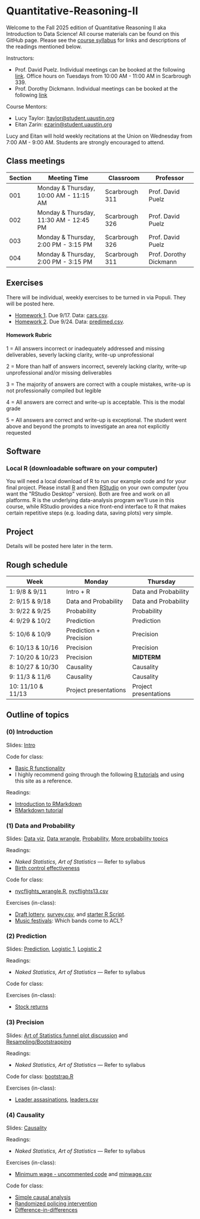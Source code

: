 # Quantitative-Reasoning-II

Welcome to the Fall 2025 edition of Quantitative Reasoning II aka Introduction to Data Science!  All course materials can be found on this GitHub page.  Please see the [course syllabus](course_outline.pdf) for links and descriptions of the readings mentioned below.

Instructors:  
- Prof. David Puelz. Individual meetings can be booked at the following [link](https://calendly.com/dpuelz).  Office hours on Tuesdays from 10:00 AM - 11:00 AM in Scarbrough 339.
- Prof. Dorothy Dickmann.  Individual meetings can be booked at the following [link](https://calendar.app.google/U4UUE65Dzg9vJSDy7)

Course Mentors:
- Lucy Taylor: ltaylor@student.uaustin.org
- Eitan Zarin: ezarin@student.uaustin.org

Lucy and Eitan will hold weekly recitations at the Union on Wednesday from 7:00 AM - 9:00 AM.  Students are strongly encouraged to attend.

## Class meetings

| Section | Meeting Time | Classroom | Professor |
|---------|--------------|-----------|-----------|
|001| Monday & Thursday, 10:00 AM - 11:15 AM | Scarbrough 311 | Prof. David Puelz |
|002| Monday & Thursday, 11:30 AM - 12:45 PM | Scarbrough 326 | Prof. David Puelz |
|003| Monday & Thursday, 2:00 PM - 3:15 PM | Scarbrough 326 | Prof. David Puelz |
|004| Monday & Thursday, 2:00 PM - 3:15 PM | Scarbrough 311 | Prof. Dorothy Dickmann |



## Exercises

There will be individual, weekly exercises to be turned in via Populi.  They will be posted here.

- [Homework 1](exercises/HW1.pdf). Due 9/17. Data: [cars.csv](data/cars.csv).
- [Homework 2](exercises/HW2.pdf). Due 9/24. Data: [predimed.csv](data/predimed.csv).
<!--
- [Homework 3](exercises/HW3.pdf). Due 1/29.
- [Homework 4](exercises/HW4.pdf). Due 2/9 (after the midterm). Data: [beautydata.csv](data/beautydata.csv).
- [Homework 5](exercises/HW5.pdf). Due 2/14 (project work).
- [Homework 6](exercises/HW6.pdf). Due 2/26. Data: [yu2017sample.csv](data/yu2017sample.csv).
- [Homework 7](exercises/HW7.pdf). Due 3/5 (project work).
- [Homework 8](exercises/HW8.pdf). Due 3/12.


-->


#### Homework Rubric

1 = All answers incorrect or inadequately addressed and missing deliverables, severly lacking clarity, write-up unprofessional

2 = More than half of answers incorrect, severely lacking clarity, write-up unprofessional and/or missing deliverables

3 = The majority of answers are correct with a couple mistakes, write-up is not professionally compiled but legible

4 = All answers are correct and write-up is acceptable.  This is the modal grade

5 = All answers are correct and write-up is exceptional.  The student went above and beyond the prompts to investigate an area not explicitly requested

<!-- | Points | Description |
|-------------|------------|
1 |	All answers incorrect or inadequately addressed and missing deliverables, severly lacking clarity, write-up unprofessional
2 | More than half of answers incorrect, severely lacking clarity, write-up unprofessional and/or missing deliverables
3 |	The majority of answers are correct with a couple mistakes, write-up is not professionally compiled but legible
4 |	All answers are correct and write-up is acceptable.  This is the modal grade
5 |	All answers are correct and write-up is exceptional.  The student went above and beyond the prompts to investigate an area not explicitly requested
-->

## Software

<!-- ### WebR (built-in on your browser)

The computing exercises for this course are online activities with R "code blocks" throughout.  These code blocks run entirely in the browser, and you can edit them freely to change the output.  This browser-based version of R is therefore called "WebR."  You will interact with the code blocks and submit your interactions at the end of each computing tutorial.  Please familiarize yourself with the [computing portion](https://dtkaplan.github.io/QR2-computing/) of this course as soon as possible. -->

### Local R (downloadable software on your computer)

You will need a local download of R to run our example code and for your final project. Please install [R](https://cran.rstudio.com) and then [RStudio](https://posit.co/download/rstudio-desktop/) on your own computer (you want the "RStudio Desktop" version).  Both are free and work on all platforms.  R is the underlying data-analysis program we'll use in this course, while RStudio provides a nice front-end interface to R that makes certain repetitive steps (e.g. loading data, saving plots) very simple.

<!-- ### Julius AI

To be discussed.  Information is available at this [site](https://julius.ai). -->


## Project

Details will be posted here later in the term.

<!-- Information on the project can be found [here](code/project.md).

### Deliverables: 

- 10-12 minute presentation, 5 minute questions & feedback.
- Presentation slides and the final write-up are due on Sunday, March 23. -->

<!-- A couple places to look for data:
- [Harvard Dataverse](https://dataverse.harvard.edu).  Compilation of data (and code) from research projects ranging from medicine and law to business and public policy.  Often accompanied by a peer-reviewed paper.
- [FRED](https://fred.stlouisfed.org).  Tons of economic data from the St. Louis Fed.
- [Johns Hopkins COVID data](https://github.com/CSSEGISandData/COVID-19).  A lot of data related to the pandemic sits here.
- [Amazon Web Services Data Exchange](https://aws.amazon.com/marketplace/search/results?category=d5a43d97-558f-4be7-8543-cce265fe6d9d&FULFILLMENT_OPTION_TYPE=DATA_EXCHANGE&filters=FULFILLMENT_OPTION_TYPE).  Many sources ... be sure to look into the subscription and data access requirements.
- [Tyler Moore's website: Cybersecurity and Crypto-related research](https://tylermoore.ens.utulsa.edu/pub.html). -->


## Rough schedule

|Week| Monday | Thursday |
|---|------| ------ |
|1: 9/8 & 9/11| Intro + R | Data and Probability |
|2: 9/15 & 9/18|  Data and Probability | Data and Probability |
|3: 9/22 & 9/25| Probability | Probability |
|4: 9/29 & 10/2| Prediction | Prediction |
|5: 10/6 & 10/9| Prediction + Precision | Precision |
|6: 10/13 & 10/16| Precision | Precision |
|7: 10/20 & 10/23| Precision | **MIDTERM** |
|8: 10/27 & 10/30| Causality | Causality |
|9: 11/3 & 11/6| Causality | Causality |
|10: 11/10 & 11/13| Project presentations | Project presentations |


## Outline of topics  

### (0) Introduction

Slides: [Intro](slides/intro.pdf)

Code for class:
- [Basic R functionality](code/intro.R)
- I highly recommend going through the following [R tutorials](https://github.com/dpuelz/learnR) and using this site as a reference.

Readings:  
- [Introduction to RMarkdown](http://rmarkdown.rstudio.com)  
- [RMarkdown tutorial](https://rmarkdown.rstudio.com/lesson-1.html)  

### (1) Data and Probability

Slides: [Data viz](slides/datavis.pdf), [Data wrangle](slides/wrangling.pdf), [Probability](slides/probability.pdf), [More probability topics](slides/probability_topics.pdf)

Readings: 
- _Naked Statistics, Art of Statistics_ — Refer to syllabus
- [Birth control effectiveness](readings/AIQ_excerpt_contraceptive_effectiveness.pdf)

Code for class: 
- [nycflights_wrangle.R](code/nycflights_wrangle.R), [nycflights13.csv](data/nycflights13.csv)

Exercises (in-class):
- [Draft lottery](code/draftlottery.md), [survey.csv](data/survey.csv), and [starter R Script](code/draft.R).
- [Music festivals](code/musicfestivals.md): Which bands come to ACL?

### (2) Prediction

Slides: [Prediction](slides/prediction.pdf), [Logistic 1](slides/logistic_1.pdf), [Logistic 2](slides/logistic_2.pdf)

Readings: 
- _Naked Statistics, Art of Statistics_ — Refer to syllabus

Code for class:

Exercises (in-class):
- [Stock returns](code/returns.R) 

### (3) Precision

Slides: [Art of Statistics funnel plot discussion](code/09-2-bowel-funnel.pdf) and [Resampling/Bootstrapping](slides/bootstrap.pdf)

Readings: 
- _Naked Statistics, Art of Statistics_ — Refer to syllabus

Code for class: [bootstrap.R](code/bootstrap.R)

Exercises (in-class):
- [Leader assasinations](code/leader-assassination.md), [leaders.csv](data/leaders.csv)


### (4) Causality

Slides: [Causality](slides/causality.pdf)

Readings:
- _Naked Statistics, Art of Statistics_ — Refer to syllabus

Exercises (in-class):
- [Minimum wage - uncommented code](code/causality_minwage.R) and [minwage.csv](data/minwage.csv)


Code for class:
- [Simple causal analysis](code/causality1.R)
- [Randomized policing intervention](code/causality_police.R)
- [Difference-in-differences](code/DiD.R)


<!-- ### (6) Hypothetical reasoning and the scientific method

Slides: Continuation of [Causality](slides/causality.pdf) with a focus on Fisher's sharp null

Readings:
- Spiegelhalter Ch. 11 (Bayes) + 13 & 14 (problems with hypothesis testing)
- Rosling Ch. 10

Computing tutorial:
- [Tutorial 6](https://dtkaplan.github.io/QR2-computing/tutorial-6.html).

Code for class: -->
